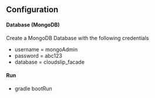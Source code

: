 ## Configuration

#### Database (MongoDB)

Create a MongoDB Database with the following credentials

  - username = mongoAdmin
  - password = abc123
  - database = cloudslip_facade
     
       
#### Run
  - gradle bootRun